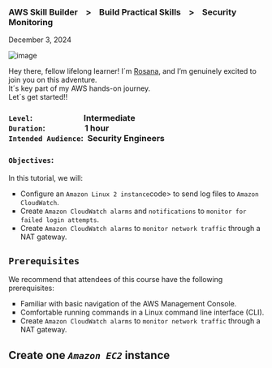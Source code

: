 <h3>AWS Skill Builder &nbsp;&nbsp; > &nbsp;&nbsp; Build Practical Skills &nbsp;&nbsp; > &nbsp;&nbsp;  Security Monitoring</h3>
<p>December 3, 2024<br></p>

![image](https://github.com/user-attachments/assets/33e98c97-5be7-40a2-8101-82d8f1773a84)

<p>Hey there, fellow lifelong learner! I´m <a href="https://www.linkedin.com/in/rosanafssantos/">Rosana</a>, and I’m genuinely excited to join you on this adventure.<br>
It´s key part of my AWS hands-on journey.<br>
Let´s get started!!</p>

<h3><code>Level</code>:&nbsp;&nbsp;&nbsp;&nbsp;&nbsp;&nbsp;&nbsp;&nbsp;&nbsp;&nbsp;&nbsp;&nbsp;&nbsp;&nbsp;&nbsp;&nbsp;&nbsp;&nbsp;&nbsp;&nbsp;&nbsp;&nbsp;&nbsp;&nbsp;&nbsp;&nbsp;Intermediate<br>
<code>Duration</code>:&nbsp;&nbsp;&nbsp;&nbsp;&nbsp;&nbsp;&nbsp;&nbsp;&nbsp;&nbsp;&nbsp;&nbsp;&nbsp;&nbsp;&nbsp;&nbsp;&nbsp;&nbsp;&nbsp;&nbsp;1 hour<br>
<code>Intended Audience</code>:&nbsp;&nbsp;Security Engineers</h3>

<h3><code>Objectives</code>:</h3>
<p>In this tutorial, we will:
<ul style="list-style-type:square">
    <li>Configure an <code>Amazon Linux 2 instance</code>code> to send log files to <code>Amazon CloudWatch</code>.</li>
    <li>Create <code>Amazon CloudWatch alarms</code> and <code>notifications</code> to <code>monitor for failed login attempts</code>.</li>
    <li>Create <code>Amazon CloudWatch alarms</code> to <code>monitor network traffic</code> through a NAT gateway.</li>
</ul></p>

<h2><code>Prerequisites</code></h2>
<p>We recommend that attendees of this course have the following prerequisites:
<ul style="list-style-type:square">
    <li>Familiar with basic navigation of the AWS Management Console.</li>
    <li>Comfortable running commands in a Linux command line interface (CLI).</li>
    <li>Create <code>Amazon CloudWatch alarms</code> to <code>monitor network traffic</code> through a NAT gateway.</li>
</ul></p>

<h2>Create one <code><em>Amazon EC2</em></code> instance</code></h2>
